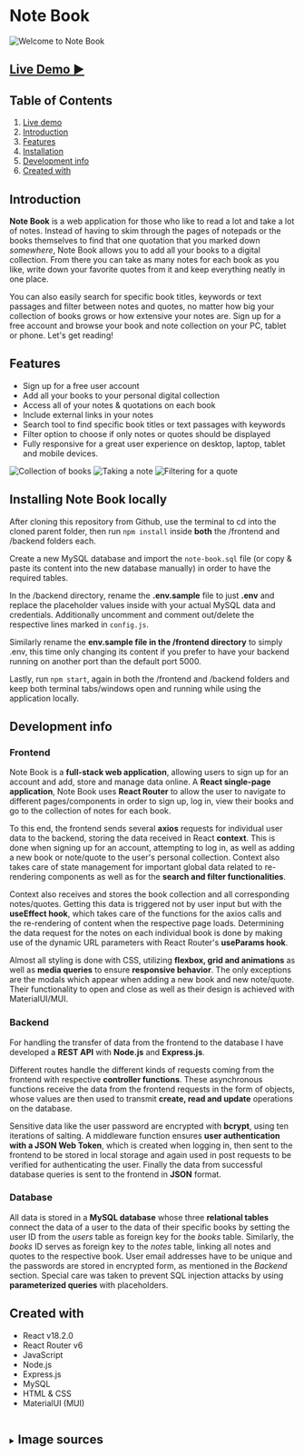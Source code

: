 # Note Book

<img src="./frontend/public/screenshots/screenshot-welcome.png" alt="Welcome to Note Book" />

## <a href="https://note-book.netlify.app/" target="_blank">Live Demo ▶</a>

## Table of Contents

1. [Live demo](#-live-demo)
2. [Introduction](#-introduction)
3. [Features](#-features)
4. [Installation](#-installing-note-book-locally)
5. [Development info](#-development-info)
6. [Created with](#-created-with)

## Introduction

**Note Book** is a web application for those who like to read a lot and take a lot of notes. Instead of having to skim through the pages of notepads or the books themselves to find that one quotation that you marked down _somewhere_, Note Book allows you to add all your books to a digital collection. From there you can take as many notes for each book as you like, write down your favorite quotes from it and keep everything neatly in one place.

You can also easily search for specific book titles, keywords or text passages and filter between notes and quotes, no matter how big your collection of books grows or how extensive your notes are. Sign up for a free account and browse your book and note collection on your PC, tablet or phone. Let's get reading!

## Features

- Sign up for a free user account
- Add all your books to your personal digital collection
- Access all of your notes & quotations on each book
- Include external links in your notes
- Search tool to find specific book titles or text passages with keywords
- Filter option to choose if only notes or quotes should be displayed
- Fully responsive for a great user experience on desktop, laptop, tablet and mobile devices.

<img src="./frontend/public/screenshots/screenshot-books.png" alt="Collection of books" />
<img src="./frontend/public/screenshots/screenshot-note.png" alt="Taking a note" />
<img src="./frontend/public/screenshots/screenshot-filter.png" alt="Filtering for a quote" />

## Installing Note Book locally

After cloning this repository from Github, use the terminal to cd into the cloned parent folder, then run `npm install` inside **both** the /frontend and /backend folders each.

Create a new MySQL database and import the `note-book.sql` file (or copy & paste its content into the new database manually) in order to have the required tables.

In the /backend directory, rename the **.env.sample** file to just **.env** and replace the placeholder values inside with your actual MySQL data and credentials. Additionally uncomment and comment out/delete the respective lines marked in `config.js`.

Similarly rename the **env.sample file in the /frontend directory** to simply .env, this time only changing its content if you prefer to have your backend running on another port than the default port 5000.

Lastly, run `npm start`, again in both the /frontend and /backend folders and keep both terminal tabs/windows open and running while using the application locally.

## Development info

### Frontend

Note Book is a **full-stack web application**, allowing users to sign up for an account and add, store and manage data online. A **React single-page application**, Note Book uses **React Router** to allow the user to navigate to different pages/components in order to sign up, log in, view their books and go to the collection of notes for each book.

To this end, the frontend sends several **axios** requests for individual user data to the backend, storing the data received in React **context**. This is done when signing up for an account, attempting to log in, as well as adding a new book or note/quote to the user's personal collection. Context also takes care of state management for important global data related to re-rendering components as well as for the **search and filter functionalities**.

Context also receives and stores the book collection and all corresponding notes/quotes. Getting this data is triggered not by user input but with the **useEffect hook**, which takes care of the functions for the axios calls and the re-rendering of content when the respective page loads. Determining the data request for the notes on each individual book is done by making use of the dynamic URL parameters with React Router's **useParams hook**.

Almost all styling is done with CSS, utilizing **flexbox, grid and animations** as well as **media queries** to ensure **responsive behavior**. The only exceptions are the modals which appear when adding a new book and new note/quote. Their functionality to open and close as well as their design is achieved with MaterialUI/MUI.

### Backend

For handling the transfer of data from the frontend to the database I have developed a **REST API** with **Node.js** and **Express.js**.

Different routes handle the different kinds of requests coming from the frontend with respective **controller functions**. These asynchronous functions receive the data from the frontend requests in the form of objects, whose values are then used to transmit **create, read and update** operations on the database.

Sensitive data like the user password are encrypted with **bcrypt**, using ten iterations of salting. A middleware function ensures **user authentication with a JSON Web Token**, which is created when logging in, then sent to the frontend to be stored in local storage and again used in post requests to be verified for authenticating the user. Finally the data from successful database queries is sent to the frontend in **JSON** format.

### Database

All data is stored in a **MySQL database** whose three **relational tables** connect the data of a user to the data of their specific books by setting the user ID from the _users_ table as foreign key for the _books_ table. Similarly, the _books_ ID serves as foreign key to the _notes_ table, linking all notes and quotes to the respective book. User email addresses have to be unique and the passwords are stored in encrypted form, as mentioned in the _Backend_ section. Special care was taken to prevent SQL injection attacks by using **parameterized queries** with placeholders.

## Created with

- React v18.2.0
- React Router v6
- JavaScript
- Node.js
- Express.js
- MySQL
- HTML & CSS
- MaterialUI (MUI)

<details>
  <summary><h2 style="display: inline-block">Image sources</h2></summary>
  <ol>
    <li><a href="https://pngtree.com/freepng/cartoon-book-feather-pen-element_5452406.html" target="_blank">Logo</a></li>
    <li><a href="https://i.pinimg.com/564x/f4/11/9d/f4119dafbfac1f45aade91b8528e7214.jpg" target="_blank">Book background</a></li>
    <li><a href="https://www.freepik.com/free-photo/flat-lay-desk-arrangement-with-copy-space_13523365.htm#query=black%20desk&position=0&from_view=keyword" target="_blank">Desk background</a></li>
    <li><a href="https://images.unsplash.com/photo-1581431886281-93ae50c19271?ixlib=rb-1.2.1&ixid=MnwxMjA3fDB8MHxzZWFyY2h8NHx8ZW1wdHklMjBwYWdlfGVufDB8fDB8fA%3D%3D&w=1000&q=80" target="_blank">Note background</a></li>
    <li><a href="https://t4.ftcdn.net/jpg/01/42/71/29/360_F_142712953_1XMycIzw6DswM6in91CnDYt3Ruk0c0QU.webp" target="_blank">Paper cream</a></li>
    <li><a href="https://us.123rf.com/450wm/yamabikay/yamabikay1604/yamabikay160400253/55395574-wei%C3%9Fes-papier-hintergrund-nahtlose-textur-quadrat-tile-bereit-.jpg" target="_blank">Paper white</a></li>
    <li><a href="https://cdn.forumcomm.com/dims4/default/32197a9/2147483647/strip/false/crop/4032x3024+0+0/resize/1486x1115!/quality/90/?url=https%3A%2F%2Fforum-communications-production-web.s3.amazonaws.com%2Fbrightspot%2Fdd%2F61%2F69c037ae41f08c468b9127ce67d5%2F20220124-113904.jpg" target="_blank">Add new book background</a></li>
  </ol>
</details>
